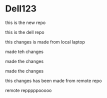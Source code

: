 # Dell123
this is the new repo


this is the dell repo


this changes is made from local laptop

made teh changes 

made the changes

made the changes

this changes has been made from remote repo

remote repppppooooo
